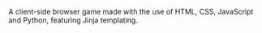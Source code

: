 A client-side browser game made with the use of HTML, CSS, JavaScript and Python, featuring Jinja templating.
